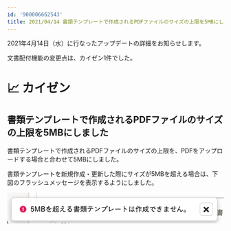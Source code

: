 ```yaml
---
id: '900006662543'
title: 2021/04/14 書類テンプレートで作成されるPDFファイルのサイズの上限を5MBにしました
---
```

2021年4月14日（水）に行なったアップデートの詳細をお知らせします。

文書配付機能の変更点は、カイゼン1件でした。

# 📈 カイゼン

## 書類テンプレートで作成されるPDFファイルのサイズの上限を5MBにしました

書類テンプレートで作成されるPDFファイルのサイズの上限を、PDFをアップロードする場合と合わせて5MBにしました。

書類テンプレートを新規作成・更新した際にサイズが5MBを超える場合は、下図のフラッシュメッセージを表示するようにしました。

![](./upload_c6cc58febca38e34f8578e4480050796-2.png)
